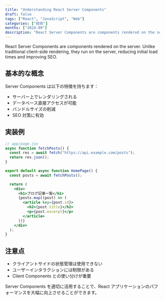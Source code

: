 ```yaml
---
title: "Understanding React Server Components"
draft: false
tags: ["React", "JavaScript", "Web"]
categories: ["技術"]
months: ["2024-09"]
description: "React Server Components are components rendered on the server. Unlike traditional client-side rendering, they run on the server, reducing initial load times and improving SEO."
---
```


React Server Components are components rendered on the server. Unlike traditional client-side rendering, they run on the server, reducing initial load times and improving SEO.

## 基本的な概念

Server Components は以下の特徴を持ちます：

- サーバー上でレンダリングされる
- データベース直接アクセスが可能
- バンドルサイズの削減
- SEO 対策に有効

## 実装例

```jsx
// app/page.jsx
async function fetchPosts() {
  const res = await fetch("https://api.example.com/posts");
  return res.json();
}

export default async function HomePage() {
  const posts = await fetchPosts();

  return (
    <div>
      <h1>ブログ記事一覧</h1>
      {posts.map((post) => (
        <article key={post.id}>
          <h2>{post.title}</h2>
          <p>{post.excerpt}</p>
        </article>
      ))}
    </div>
  );
}
```

## 注意点

- クライアントサイドの状態管理は使用できない
- ユーザーインタラクションには制限がある
- Client Components との使い分けが重要

Server Components を適切に活用することで、React アプリケーションのパフォーマンスを大幅に向上させることができます。
